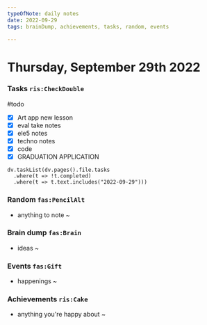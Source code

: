 ```yaml
---
typeOfNote: daily notes
date: 2022-09-29
tags: brainDump, achievements, tasks, random, events

---
```

# Thursday, September 29th 2022

### Tasks `ris:CheckDouble`
 #todo 
- [x] Art app new lesson
- [x] eval take notes
- [x] ele5 notes
- [x] techno notes
- [x] code
- [x] GRADUATION APPLICATION

```dataviewjs
dv.taskList(dv.pages().file.tasks 
  .where(t => !t.completed)
  .where(t => t.text.includes("2022-09-29")))
```



### Random `fas:PencilAlt`
 - anything to note ~




### Brain dump `fas:Brain`
 - ideas ~ 




### Events `fas:Gift`
 - happenings ~






### Achievements `ris:Cake`
 - anything you're happy about ~ 

